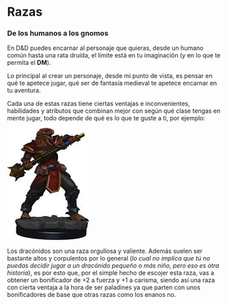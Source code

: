 # Razas
### De los humanos a los gnomos

En D&D puedes encarnar al personaje que quieras, desde un humano común hasta una rata druída, el límite está en tu imaginación (y en lo que te permita el **DM**).

Lo principal al crear un personaje, desde mi punto de vista, es pensar en qué te apetece jugar, qué ser de fantasía medieval te apetece encarnar en tu aventura. 

Cada una de estas razas tiene ciertas ventajas e inconvenientes, habilidades y atributos que combinan mejor con según qué clase tengas en mente jugar, todo depende de qué es lo que te guste a ti, por ejemplo:

![dracon](../images/dracon.jpeg)

Los dracónidos son una raza orgullosa y valiente. Además suelen ser bastante altos y corpulentos por lo general (*lo cual no implica que tú no puedas decidir jugar a un dracónido pequeño o más niño, pero eso es otra historia*), es por esto que, por el simple hecho de escojer esta raza, vas a obtener un bonificador de +2 a fuerza y +1 a carisma, siendo así una raza con cierta ventaja a la hora de ser paladines ya que parten con unos bonificadores de base que otras razas como los enanos no.

